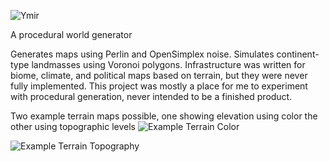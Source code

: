 ![Ymir](https://raw.githubusercontent.com/karlramberg/ymir/master/assets/images/logo2.png)

A procedural world generator

Generates maps using Perlin and OpenSimplex noise. Simulates continent-type landmasses using Voronoi polygons. Infrastructure was written for biome, climate, and political maps based on terrain, but they were never fully implemented. This project was mostly a place for me to experiment with procedural generation, never intended to be a finished product.

Two example terrain maps possible, one showing elevation using color the other using topographic levels
![Example Terrain Color](https://raw.githubusercontent.com/karlramberg/ymir/master/assets/images/exampleElevationMap.png)

![Example Terrain Topography](https://raw.githubusercontent.com/karlramberg/ymir/master/assets/images/exampleTopographyMap.png)
